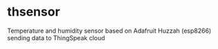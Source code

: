 # thsensor
Temperature and humidity sensor based on Adafruit Huzzah (esp8266) sending data to ThingSpeak cloud
